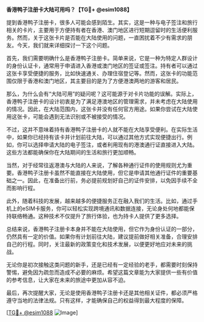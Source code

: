 **香港鸭子注册卡大陆可用吗？【TG💪+ @esim1088】**

提到香港鸭子注册卡，很多人可能会感到陌生。其实，这是一种与电子签注和旅行相关的卡片，主要用于方便持有者在香港、澳门地区进行短期逗留时的生活便利服务。然而，关于这张卡片是否能在大陆使用的问题，一直困扰着不少有需求的朋友。今天，我们就来详细探讨一下这个问题。

首先，我们需要明确什么是香港鸭子注册卡。简单来说，它是一种为特定人群设计的身份认证卡，通常用于申请进入香港或澳门地区的签证或签注。持有者可以通过这张卡享受便捷的服务，比如快速通关、办理住宿登记等。然而，这张卡的功能范围仅限于香港和澳门地区，其主要目的是为了方便港澳两地的游客和居民。

那么，为什么会有“大陆可用”的疑问呢？这可能源于对卡片功能的误解。实际上，香港鸭子注册卡的设计初衷是为了满足港澳地区的管理需求，并未考虑在大陆使用的情况。因此，在大陆范围内，这张卡并没有任何官方用途。如果你尝试在大陆使用这张卡，可能会遇到无法识别或不被接受的情况。

不过，这并不意味着持有香港鸭子注册卡的人就不能在大陆享受便利。在实际生活中，如果你已经持有该卡并计划前往大陆，可以通过其他方式实现便捷出行。例如，你可以选择申请大陆的电子签注，或者利用现有的港澳通行证直接进入大陆。这些方法都能确保你在大陆期间的生活和旅行更加顺畅。

当然，对于经常往返港澳与大陆的人来说，了解各种通行证件的使用规则尤为重要。香港鸭子注册卡虽然不能直接在大陆使用，但它是申请其他通行证件的重要基础之一。因此，在准备出行前，务必提前规划好自己的证件安排，以免因手续不全而影响行程。

此外，随着科技的发展，越来越多的便捷服务正在融入我们的生活。比如，通过手机上的eSIM卡服务，你可以轻松实现跨境通讯和数据连接，无论身处何地都能保持联络畅通。这种技术不仅提升了旅行体验，也为持卡人提供了更多选择。

总结来说，香港鸭子注册卡本身并不能在大陆使用，但它作为身份认证的一部分，仍然具有一定的价值。如果你有计划前往大陆，建议提前做好相关准备，合理安排自己的行程。同时，关注最新的政策变化和技术发展，以便更好地应对未来的挑战。

无论你是初次接触这类问题的新手，还是已经有一定经验的老手，都需要时刻保持警惕，避免因为疏忽而造成不必要的麻烦。希望这篇文章能为大家提供一些有价值的参考信息，让大家在未来的旅途中更加从容不迫。

最后，再次提醒大家，无论是使用香港鸭子注册卡还是其他相关证件，都必须严格遵守当地的法律法规。只有这样，才能确保自己的权益得到最大程度的保障。

[[TG💪+ @esim1088](https://t.me/s/esim1088) ![Image](https://i.postimg.cc/4NQfJmqS/Snipaste-2025-05-13-00-14-12.png)]